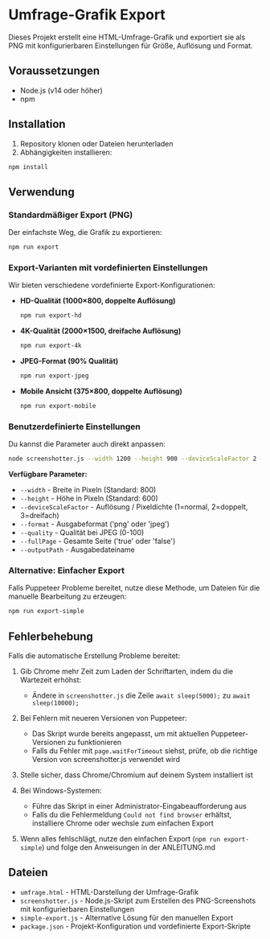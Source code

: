 # Umfrage-Grafik Export

Dieses Projekt erstellt eine HTML-Umfrage-Grafik und exportiert sie als PNG mit konfigurierbaren Einstellungen für Größe, Auflösung und Format.

## Voraussetzungen

- Node.js (v14 oder höher)
- npm

## Installation

1. Repository klonen oder Dateien herunterladen
2. Abhängigkeiten installieren:

```bash
npm install
```

## Verwendung

### Standardmäßiger Export (PNG)

Der einfachste Weg, die Grafik zu exportieren:

```bash
npm run export
```

### Export-Varianten mit vordefinierten Einstellungen

Wir bieten verschiedene vordefinierte Export-Konfigurationen:

- **HD-Qualität (1000×800, doppelte Auflösung)**
  ```bash
  npm run export-hd
  ```

- **4K-Qualität (2000×1500, dreifache Auflösung)**
  ```bash
  npm run export-4k
  ```

- **JPEG-Format (90% Qualität)**
  ```bash
  npm run export-jpeg
  ```

- **Mobile Ansicht (375×800, doppelte Auflösung)**
  ```bash
  npm run export-mobile
  ```

### Benutzerdefinierte Einstellungen

Du kannst die Parameter auch direkt anpassen:

```bash
node screenshotter.js --width 1200 --height 900 --deviceScaleFactor 2 --format png --fullPage true
```

**Verfügbare Parameter:**
- `--width` - Breite in Pixeln (Standard: 800)
- `--height` - Höhe in Pixeln (Standard: 600)
- `--deviceScaleFactor` - Auflösung / Pixeldichte (1=normal, 2=doppelt, 3=dreifach)
- `--format` - Ausgabeformat ('png' oder 'jpeg')
- `--quality` - Qualität bei JPEG (0-100)
- `--fullPage` - Gesamte Seite ('true' oder 'false')
- `--outputPath` - Ausgabedateiname

### Alternative: Einfacher Export

Falls Puppeteer Probleme bereitet, nutze diese Methode, um Dateien für die manuelle Bearbeitung zu erzeugen:

```bash
npm run export-simple
```

## Fehlerbehebung

Falls die automatische Erstellung Probleme bereitet:

1. Gib Chrome mehr Zeit zum Laden der Schriftarten, indem du die Wartezeit erhöhst:
   - Ändere in `screenshotter.js` die Zeile `await sleep(5000);` zu `await sleep(10000);`

2. Bei Fehlern mit neueren Versionen von Puppeteer:
   - Das Skript wurde bereits angepasst, um mit aktuellen Puppeteer-Versionen zu funktionieren
   - Falls du Fehler mit `page.waitForTimeout` siehst, prüfe, ob die richtige Version von screenshotter.js verwendet wird

3. Stelle sicher, dass Chrome/Chromium auf deinem System installiert ist

4. Bei Windows-Systemen:
   - Führe das Skript in einer Administrator-Eingabeaufforderung aus
   - Falls du die Fehlermeldung `Could not find browser` erhältst, installiere Chrome oder wechsle zum einfachen Export

5. Wenn alles fehlschlägt, nutze den einfachen Export (`npm run export-simple`) und folge den Anweisungen in der ANLEITUNG.md

## Dateien

- `umfrage.html` - HTML-Darstellung der Umfrage-Grafik
- `screenshotter.js` - Node.js-Skript zum Erstellen des PNG-Screenshots mit konfigurierbaren Einstellungen
- `simple-export.js` - Alternative Lösung für den manuellen Export
- `package.json` - Projekt-Konfiguration und vordefinierte Export-Skripte